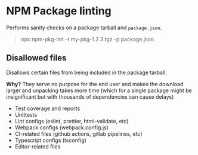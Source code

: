 # NPM Package linting

Performs sanity checks on a package tarball and `package.json`.

> npx npm-pkg-lint -t my-pkg-1.2.3.tgz -p package.json

## Disallowed files

Disallows certain files from being included in the package tarball.

**Why?** They serve no purpose for the end user and makes the download larger and unpacking takes more time (which for a single package might be insignificant but with thousands of dependencies can cause delays)

- Test coverage and reports
- Unittests
- Lint configs (eslint, prettier, html-validate, etc)
- Webpack configs (webpack.config.js)
- CI-related files (github actions, gitlab pipelines, etc)
- Typescript configs (tsconfig)
- Editor-related files
